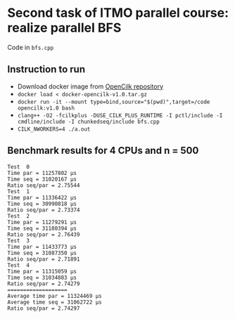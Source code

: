 # Second task of ITMO parallel course: realize parallel BFS

Code in ```bfs.cpp```

## Instruction to run
- Download docker image from [OpenCilk repository](https://github.com/OpenCilk/infrastructure)
- ```docker load < docker-opencilk-v1.0.tar.gz```
- ```docker run -it --mount type=bind,source="$(pwd)",target=/code opencilk:v1.0 bash```
- ```clang++ -O2 -fcilkplus -DUSE_CILK_PLUS_RUNTIME -I pctl/include -I cmdline/include -I chunkedseq/include bfs.cpp```
- ```CILK_NWORKERS=4 ./a.out```
## Benchmark results for 4 CPUs and n = 500

```
Test  0
Time par = 11257802 µs
Time seq = 31020167 µs
Ratio seq/par = 2.75544
Test  1
Time par = 11336422 µs
Time seq = 30990818 µs
Ratio seq/par = 2.73374
Test  2
Time par = 11279291 µs
Time seq = 31180394 µs
Ratio seq/par = 2.76439
Test  3
Time par = 11433773 µs
Time seq = 31087350 µs
Ratio seq/par = 2.71891
Test  4
Time par = 11315059 µs
Time seq = 31034883 µs
Ratio seq/par = 2.74279
===================
Average time par = 11324469 µs
Average time seq = 31062722 µs
Ratio seq/par = 2.74297
```

